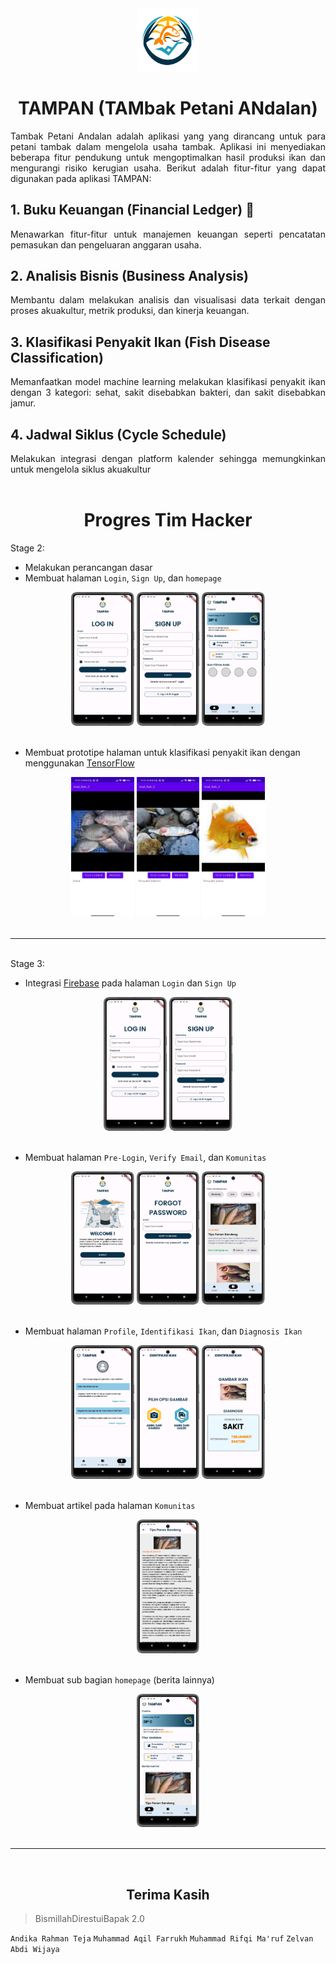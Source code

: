 <div align="center"><img src = "images/logo.png" width = 20% height= 20%></div>

# <div align="center">TAMPAN (TAMbak Petani ANdalan)</div>

<div align="justify">
Tambak Petani Andalan adalah aplikasi yang yang dirancang untuk para petani tambak dalam mengelola usaha tambak. Aplikasi ini menyediakan beberapa fitur pendukung untuk mengoptimalkan hasil produksi ikan dan mengurangi risiko kerugian usaha. Berikut adalah fitur-fitur yang dapat digunakan pada aplikasi TAMPAN:
</div>

## <div align="left">1.  Buku Keuangan (Financial Ledger) :notebook: </div> 
<div align="justify">
Menawarkan fitur-fitur untuk manajemen keuangan seperti pencatatan pemasukan dan pengeluaran anggaran usaha.
</div>

## <div align="left">2.  Analisis Bisnis (Business Analysis)</div>
<div align="justify">
Membantu dalam melakukan analisis dan visualisasi data terkait dengan proses akuakultur, metrik produksi, dan kinerja keuangan.
</div>

## <div align="left">3.  Klasifikasi Penyakit Ikan (Fish Disease Classification)</div>
<div align="justify">
Memanfaatkan model machine learning melakukan klasifikasi penyakit ikan dengan 3 kategori: sehat, sakit disebabkan bakteri, dan sakit disebabkan jamur.
</div>

## <div align="left">4.  Jadwal Siklus (Cycle Schedule)</div>
<div align="justify">
Melakukan integrasi dengan platform kalender sehingga memungkinkan untuk mengelola siklus akuakultur
</div>

<br>

# <div align="center">Progres Tim Hacker</div>

<div align="left">Stage 2:</div>

- Melakukan perancangan dasar
- Membuat halaman `Login`, `Sign Up`, dan `homepage`

<div align="center">
  <img src="images/docs/login.jpeg" width=20% height= 20%/>
  <img src="images/docs/sign_up.jpeg" width=20% height= 20% />
 <img src="images/docs/home.jpeg" width=20% height= 20% />
</div>

<br>

- Membuat prototipe halaman untuk klasifikasi penyakit ikan dengan menggunakan [TensorFlow](https://www.tensorflow.org/)

<div align="center">
  <img src="images/docs/prototipe_klasifikasi_ikan_sehat_2.jpg" width=20% height= 20% /> 
  <img src="images/docs/prototipe_klasifikasi_ikan_bakteri_2.jpg" width=20% height= 20% /> 
  <img src="images/docs/prototipe_klasifikasi_ikan_jamur.jpg" width=20% height= 20%/>
</div>

<br>
<hr>
<br>

<div align="left">Stage 3:</div>

- Integrasi [Firebase](https://firebase.google.com/?hl=id) pada halaman `Login` dan `Sign Up`

<div align="center">
  <img src="images/docs/login.jpeg" width=20% height= 20% />
  <img src="images/docs/sign_up.jpeg" width=20% height= 20% />
</div>

<br>

- Membuat halaman `Pre-Login`, `Verify Email`, dan `Komunitas`

<div align="center">
  <img src="images/docs/prelogin.png" width=20% height= 20%/>
  <img src="images/docs/email_verification.png" width=20% height= 20% />
  <img src="images/docs/community.png" width=20% height= 20% />
</div>

<br>

- Membuat halaman `Profile`, `Identifikasi Ikan`, dan `Diagnosis Ikan`

<div align="center">
  <img src="images/docs/profile.png" width=20% height= 20% />
  <img src="images/docs/source_option.png" width=20% height= 20% />
  <img src="images/docs/result.png" width=20% height= 20% />
</div>

<br>

- Membuat artikel pada halaman `Komunitas`

<div align="center">
  <img src="images/docs/article.png" width=20% height= 20% />
</div>

<br>

- Membuat sub bagian `homepage` (berita lainnya)

<div align="center">
  <img src="images/docs/home_stage3.png" width=20% height= 20% />
</div>

<br>
<hr>
<br>

## <div align="center">Terima Kasih</div>
> BismillahDirestuiBapak 2.0

`Andika Rahman Teja` `Muhammad Aqil Farrukh` `Muhammad Rifqi Ma'ruf` `Zelvan Abdi Wijaya`
